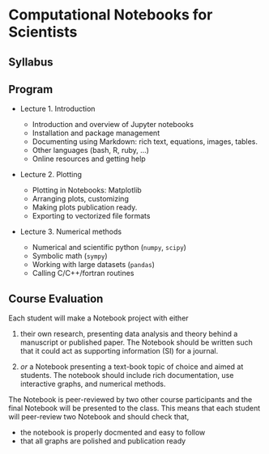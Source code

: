 # Computational Notebooks for Scientists

## Syllabus


## Program

- Lecture 1. Introduction
  - Introduction and overview of Jupyter notebooks
  - Installation and package management
  - Documenting using Markdown: rich text, equations, images, tables.
  - Other languages (bash, R, ruby, ...)
  - Online resources and getting help
  
- Lecture 2. Plotting
  - Plotting in Notebooks: Matplotlib
  - Arranging plots, customizing
  - Making plots publication ready.
  - Exporting to vectorized file formats
  
- Lecture 3. Numerical methods
  - Numerical and scientific python (`numpy`, `scipy`)
  - Symbolic math (`sympy`)
  - Working with large datasets (`pandas`)
  - Calling C/C++/fortran routines

## Course Evaluation

Each student will make a Notebook project with either

1. their own research, presenting data analysis and theory behind
   a manuscript or published paper. The Notebook should be written
   such that it could act as supporting information (SI) for a journal.
   
2. _or_ a Notebook presenting a text-book topic of choice and aimed at students.
   The notebook should include rich documentation, use interactive graphs, and
   numerical methods.

The Notebook is peer-reviewed by two other course participants and the final Notebook
will be presented to the class.
This means that each student will peer-review two Notebook and should check that,

- the notebook is properly docmented and easy to follow
- that all graphs are polished and publication ready
